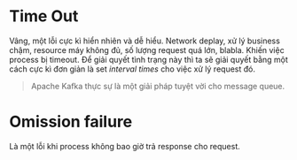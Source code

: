 # Time Out
Vâng, một lỗi cực kì hiển nhiên và dễ hiểu. Network deplay, xử lý business chậm, resource máy không đủ, số lượng request quá lớn, blabla. Khiến việc process bị timeout. Để giải quyết tình trạng này thì ta sẽ giải quyết bằng một cách cực kì đơn giản là set _interval times_ cho việc xử lý request đó.

> Apache Kafka thực sự là một giải pháp tuyệt vời cho message queue.

# Omission failure
Là một lỗi khi process không bao giờ trả response cho request.
<!--stackedit_data:
eyJoaXN0b3J5IjpbLTE1NDQ0NTk5NDBdfQ==
-->